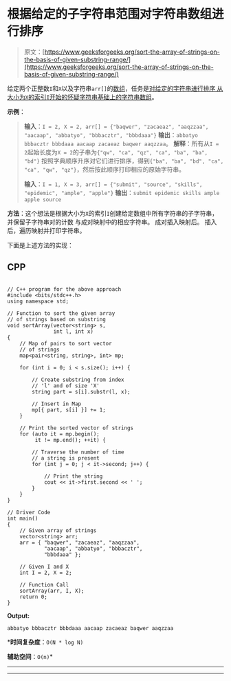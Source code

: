 # 根据给定的子字符串范围对字符串数组进行排序

> 原文：[https://www.geeksforgeeks.org/sort-the-array-of-strings-on-the-basis-of-given-substring-range/](https://www.geeksforgeeks.org/sort-the-array-of-strings-on-the-basis-of-given-substring-range/)

给定两个正整数`I`和`X`以及字符串`arr[]`的[数组](https://www.geeksforgeeks.org/introduction-to-arrays/)，任务是[对给定的字符串进行排序 从大小为`X`的索引`I`开始的怀疑字符串基础上的字符串数组](https://www.geeksforgeeks.org/c-program-sort-array-names-strings/)。

**示例**：

> **输入**：`I = 2, X = 2, arr[] = {"baqwer", "zacaeaz", "aaqzzaa", "aacaap", "abbatyo", "bbbacztr", "bbbdaaa"}`
> **输出**：`abbatyo bbbacztr bbbdaaa aacaap zacaeaz baqwer aaqzzaa`。
> **解释**：所有从`I = 2`起始长度为`X = 2`的子串为`{"qw", "ca", "qz", "ca", "ba", "ba", "bd"}`
> 按照字典顺序升序对它们进行排序，得到`{"ba", "ba", "bd", "ca", "ca", "qw", "qz"}`，然后按此顺序打印相应的原始字符串。
> 
> **输入**：`I = 1, X = 3, arr[] = {"submit", "source", "skills", "epidemic", "ample", "apple"}`
> **输出**：`submit epidemic skills ample apple source`

**方法**：这个想法是根据大小为`X`的索引`I`创建给定数组中所有字符串的子字符串，并保留子字符串对的计数 与成对映射中的相应字符串。 成对插入映射后。 插入后，遍历映射并打印字符串。

下面是上述方法的实现：

## CPP

```

// C++ program for the above approach 
#include <bits/stdc++.h> 
using namespace std; 

// Function to sort the given array 
// of strings based on substring 
void sortArray(vector<string> s, 
               int l, int x) 
{ 
    // Map of pairs to sort vector 
    // of strings 
    map<pair<string, string>, int> mp; 

    for (int i = 0; i < s.size(); i++) { 

        // Create substring from index 
        // 'l' and of size 'X' 
        string part = s[i].substr(l, x); 

        // Insert in Map 
        mp[{ part, s[i] }] += 1; 
    } 

    // Print the sorted vector of strings 
    for (auto it = mp.begin(); 
         it != mp.end(); ++it) { 

        // Traverse the number of time 
        // a string is present 
        for (int j = 0; j < it->second; j++) { 

            // Print the string 
            cout << it->first.second << ' '; 
        } 
    } 
} 

// Driver Code 
int main() 
{ 
    // Given array of strings 
    vector<string> arr; 
    arr = { "baqwer", "zacaeaz", "aaqzzaa", 
            "aacaap", "abbatyo", "bbbacztr", 
            "bbbdaaa" }; 

    // Given I and X 
    int I = 2, X = 2; 

    // Function Call 
    sortArray(arr, I, X); 
    return 0; 
} 

```

**Output:**

```
abbatyo bbbacztr bbbdaaa aacaap zacaeaz baqwer aaqzzaa

```

 ***时间复杂度**：`O(N * log N)`

**辅助空间**：`O(n)`*



* * *

* * *



